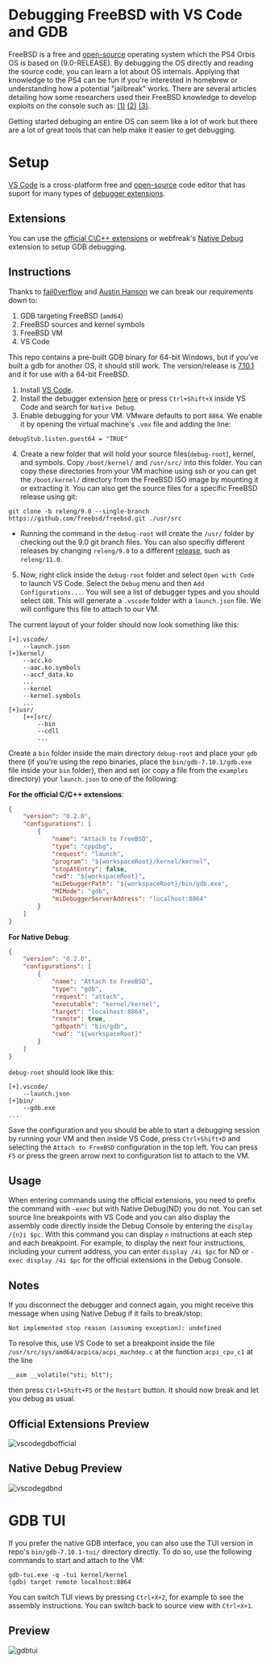 
Debugging FreeBSD with VS Code and GDB
====
FreeBSD is a free and [open-source](https://github.com/freebsd/freebsd) operating system which the PS4 Orbis OS is based on (9.0-RELEASE). By debugging the OS directly and reading the source code, you can learn a lot about OS internals. Applying that knowledge to the PS4 can be fun if you're interested in homebrew or understanding how a potential "jailbreak" works. There are several articles detailing how some researchers used their FreeBSD knowledge to develop exploits on the console such as: [(1)](https://cturt.github.io/ps4.html) [(2)](https://fail0verflow.com/blog/2017/ps4-namedobj-exploit/) [(3)](https://github.com/Cryptogenic/Exploit-Writeups/blob/master/PS4/%22NamedObj%22%204.05%20Kernel%20Exploit%20Writeup.md).

Getting started debuging an entire OS can seem like a lot of work but there are a lot of great tools that can help make it easier to get debugging.

# Setup

[VS Code](https://code.visualstudio.com/) is a cross-platform free and [open-source](https://github.com/Microsoft/vscode) code editor that has suport for many types of [debugger extensions](https://marketplace.visualstudio.com/search?target=vscode&category=Debuggers&sortBy=Downloads).

## Extensions

You can use the [official C\C++ extensions](https://marketplace.visualstudio.com/items?itemName=ms-vscode.cpptools) or webfreak's [Native Debug](https://marketplace.visualstudio.com/items?itemName=webfreak.debug) extension to setup GDB debugging.

## Instructions

Thanks to [fail0verflow](https://fail0verflow.com/blog/2012/cve-2012-0217-intel-sysret-freebsd/#kernel-debugging) and [Austin Hanson](http://austinhanson.com/vscode-gdb-and-debugging-an-os) we can break our requirements down to:


1. GDB targeting FreeBSD (`amd64`)
2. FreeBSD sources and kernel symbols
3. FreeBSD VM
4. VS Code

This repo contains a pre-built GDB binary for 64-bit Windows, but if you've built a gdb for another OS, it should still work. The version/release is [7.10.1](https://ftp.gnu.org/gnu/gdb/gdb-7.10.1.tar.gz) and it for use with a 64-bit FreeBSD.


1. Install [VS Code](https://code.visualstudio.com/).
2. Install the debugger extension [here](https://marketplace.visualstudio.com/items?itemName=webfreak.debug) or press `Ctrl+Shift+X` inside VS Code and search for `Native Debug`.
3. Enable debugging for your VM. VMware defaults to port `8864`. We enable it by opening the virtual machine's `.vmx` file and adding the line: 

```
debugStub.listen.guest64 = "TRUE"
```
4. Create a new folder that will hold your source files(`debug-root`), kernel, and symbols. Copy `/boot/kernel/` and `/usr/src/` into this folder. You can copy these directories from your VM machine using ssh or you can get the `/boot/kernel/` directory from the FreeBSD ISO image by mounting it or extracting it. You can also get the source files for a specific FreeBSD release using git:
```
git clone -b releng/9.0 --single-branch https://github.com/freebsd/freebsd.git ./usr/src
```
* Running the command in the `debug-root` will create the `/usr/` folder by checking out the 9.0 git branch files. You can also specifiy different releases by changing `releng/9.0` to a different [release](https://www.freebsd.org/releases/), such as `releng/11.0`.

5. Now, right click inside the `debug-root` folder and select `Open with Code` to launch VS Code. Select the `Debug` menu and then `Add Configurations...`. You will see a list of debugger types and you should select `GDB`. This will generate a `.vscode` folder with a `launch.json` file. We will configure this file to attach to our VM.

The current layout of your folder should now look something like this:

```
[+].vscode/
    --launch.json
[+]kernel/
    --acc.ko
    --aac.ko.symbols
    --accf_data.ko
    ...
    --kernel
    --kernel.symbols
    ...
[+]usr/
    [++]src/
        --bin
        --cdll
        ...
```

Create a `bin` folder inside the main directory `debug-root` and place your `gdb` there (if you're using the repo binaries, place the `bin/gdb-7.10.1/gdb.exe` file inside your `bin` folder), then and set (or copy a file from the `examples` directory) your `launch.json` to one of the following:

**For the official C/C++ extensions**:
```json
{
    "version": "0.2.0",
    "configurations": [
        {
            "name": "Attach to FreeBSD",
            "type": "cppdbg",
            "request": "launch",
            "program": "${workspaceRoot}/kernel/kernel",
            "stopAtEntry": false,
            "cwd": "${workspaceRoot}",
            "miDebuggerPath": "${workspaceRoot}/bin/gdb.exe",
            "MIMode": "gdb",
            "miDebuggerServerAddress": "localhost:8864"
        }
    ]
}
```
**For Native Debug**:
```json
{
    "version": "0.2.0",
    "configurations": [
        {
            "name": "Attach to FreeBSD",
            "type": "gdb",
            "request": "attach",
            "executable": "kernel/kernel",
            "target": "localhost:8864",
            "remote": true,
            "gdbpath": "bin/gdb",
            "cwd": "${workspaceRoot}"
        }
    ]
}
```

`debug-root` should look like this:
```
[+].vscode/
    --launch.json
[+]bin/
    --gdb.exe
...    
```

Save the configuration and you should be able to start a debugging session by running your VM and then inside VS Code, press `Ctrl+Shift+D` and selecting the `Attach to FreeBSD` configuration in the top left.  You can press `F5` or press the green arrow next to configuration list to attach to the VM. 

## Usage
When entering commands using the official extensions, you need to prefix the command with `-exec` but with Native Debug(ND) you do not. You can set source line breakpoints with VS Code and you can also display the assembly code directly inside the Debug Console by entering the `display /{n}i $pc`. With this command you can display *`n`* instructions at each step and each breakpoint. For example, to display the next four instructions, including your current address, you can enter `display /4i $pc` for ND or `-exec display /4i $pc` for the official extensions in the Debug Console.


## Notes
If you disconnect the debugger and connect again, you might receive this message when using Native Debug if it fails to break/stop:

```
Not implemented stop reason (assuming exception): undefined
```

To resolve this, use VS Code to set a breakpoint inside the file `/usr/src/sys/amd64/acpica/acpi_machdep.c` at the function `acpi_cpu_c1` at the line 

```
__asm __volatile("sti; hlt");
```
then press `Ctrl+Shift+F5` or the `Restart` button. It should now break and let you debug as usual.

## Official Extensions Preview
![vscodegdbofficial]

## Native Debug Preview
![vscodegdbnd]


# GDB TUI 
If you prefer the native GDB interface, you can also use the TUI version in repo's `bin/gdb-7.10.1-tui/` directory directly. To do so, use the following commands to start and attach to the VM:

```
gdb-tui.exe -q -tui kernel/kernel
(gdb) target remote localhost:8864
```

You can switch TUI views by pressing `Ctrl+X+2`, for example to see the assembly instructions. You can switch back to source view with `Ctrl+X+1`.

## Preview
![gdbtui]

[vscodegdbnd]: images/vscode-gdb-1.png "GDB Debugging with Native Debug"
[vscodegdbofficial]: images/vscode-gdb-2.png "GDB Debugging with Official Tools"

[gdbtui]: images/gdb-tui-fbsd.png "GDB TUI"
